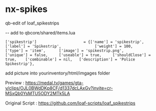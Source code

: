 # nx-spikes
 qb-edit of loaf_spikestrips


-- add to qbcore/shared/items.lua 

` ['spikestrip'] 				     = {['name'] = 'spikestrip',					['label'] = 'Spikestrip', 				['weight'] = 100, 		['type'] = 'item', 		['image'] = 'spikestrip.png', 			['unique'] = false, 	['useable'] = true, 	['shouldClose'] = true,	   ['combinable'] = nil,   ['description'] = 'Police Spikestrip'},
`


add picture into yourinventory/html/imgages folder



Preview : https://medal.tv/games/gta-v/clips/OJL0BWdDKp8CF/d1337dcLAxGv?invite=cr-MSxQb0YsMTU5ODY2MTk5LA


Original Script : https://github.com/loaf-scripts/loaf_spikestrips
